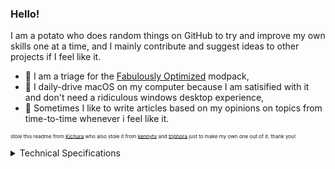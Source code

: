 ### Hello!
I am a potato who does random things on GitHub to try and improve my own skills one at a time, and I mainly contribute and suggest ideas to other projects if I feel like it.

- 🔭 I am a triage for the [Fabulously Optimized](https://fabulously-optimized.github.io/discord) modpack,
- 🍎 I daily-drive macOS on my computer because I am satisified with it and don't need a ridiculous windows desktop experience,
- 📝 Sometimes I like to write articles based on my opinions on topics from time-to-time whenever i feel like it.

<sub><sup><sup>stole this readme from [Kichura](https://github.com/Kichura) who also stole it from [kennytv](https://github.com/kennytv) and [triphora](https://github.com/triphora) just to make my own one out of it. thank you!</sup></sup></sup>

<details><summary>Technical Specifications</summary>

[![OS - macOS 10.13.6](https://img.shields.io/badge/macOS-10.13.6-FFFFFF?style=flat&logo=apple&logoColor=black)](https://en.wikipedia.org/wiki/macOS) [![CPU - Intel Core i7-870](https://img.shields.io/badge/Intel_Core_i7-870-0071c5?style=flat&logo=intel&logoColor=blue)](https://www.intel.com/content/www/us/en/products/sku/41315/intel-core-i7870-processor-8m-cache-2-93-ghz/specifications.html)  [![GPU - ATI Radeon HD 5750](https://img.shields.io/badge/ATI_Radeon_HD-5750-ED1C24?style=flat&logo=amd&logoColor=red)](https://www.techpowerup.com/gpu-specs/radeon-hd-5750.c249)

[![iMac (27-inch, Mid 2010)](https://img.shields.io/badge/iMac-(27_Inch,_Mid_2010)-FFFFFF?style=flat&logo=apple&logoColor=black)](https://support.apple.com/kb/sp695?locale=en_US)
[![Mobile - iPhone 12](https://img.shields.io/badge/iPhone-12-FFFFFF?style=plastic&logo=apple&logoColor=black)](https://support.apple.com/kb/SP830?locale=en_GB)
